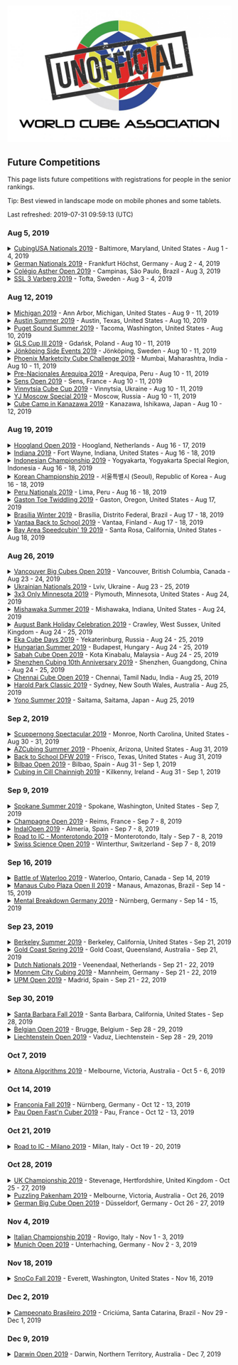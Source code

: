 ![alt text](img/logo.jpg "logo")
## Future Competitions

This page lists future competitions with registrations for people in the senior rankings.

Tip: Best viewed in landscape mode on mobile phones and some tablets.

Last refreshed: 2019-07-31 09:59:13 (UTC)

<h3>Aug 5, 2019</h3>

<details id="CubingUSANationals2019">
  <summary><a href="https://www.worldcubeassociation.org/competitions/CubingUSANationals2019">CubingUSA Nationals 2019</a> - Baltimore, Maryland, United States - Aug 1 - 4, 2019</summary>
  <p style="margin-left: 18px">
    <a href="https://www.worldcubeassociation.org/persons/2015PARK24">Jae Park</a>, United States - <a href="https://www.speedsolving.com/members/openseas.32143">openseas</a> on Speedsolving.com<br/>
    <a href="https://www.worldcubeassociation.org/persons/2003LEEJ01">Jasmine Lee</a>, Australia<br/>
    <a href="https://www.worldcubeassociation.org/persons/2019BLAC02">Jason Black</a>, United States<br/>
    <a href="https://www.worldcubeassociation.org/persons/2016DUEH02">Jeremy Duehring</a>, United States - <a href="https://www.speedsolving.com/members/spartansailor.36397">SpartanSailor</a> on Speedsolving.com<br/>
    <a href="https://www.worldcubeassociation.org/persons/2007HUGH01">Mike Hughey</a>, United States, 50+ - <a href="https://www.speedsolving.com/members/mike-hughey.402">Mike Hughey</a> on Speedsolving.com<br/>
  </p>
</details>

<details id="GermanNationals2019">
  <summary><a href="https://www.worldcubeassociation.org/competitions/GermanNationals2019">German Nationals 2019</a> - Frankfurt Höchst, Germany - Aug 2 - 4, 2019</summary>
  <p style="margin-left: 18px">
    <a href="https://www.worldcubeassociation.org/persons/2018SANG01">Erik Tjong Kim Sang</a>, Netherlands, 50+<br/>
    <a href="https://www.worldcubeassociation.org/persons/2009ZBIE01">Heike Zbierski</a>, Germany<br/>
    <a href="https://www.worldcubeassociation.org/persons/2006PIRZ01">Markus Pirzer</a>, Germany<br/>
    <a href="https://www.worldcubeassociation.org/persons/2016LASC01">Péter Laschek</a>, Hungary<br/>
    <a href="https://www.worldcubeassociation.org/persons/2016FRIS02">Roland Frisch</a>, Germany, 50+ - <a href="https://www.speedsolving.com/members/freshcuber-de.48466">freshcuber.de</a> on Speedsolving.com<br/>
    <a href="https://www.worldcubeassociation.org/persons/2010WENS01">Siew Hann Wen (蕭漢文)</a>, Malaysia<br/>
    <a href="https://www.worldcubeassociation.org/persons/2010SOHT01">Tiffany Soh (蘇明珠)</a>, Malaysia<br/>
  </p>
</details>

<details id="ColegioAstherOpen2019">
  <summary><a href="https://www.worldcubeassociation.org/competitions/ColegioAstherOpen2019">Colégio Asther Open 2019</a> - Campinas, São Paulo, Brazil - Aug 3, 2019</summary>
  <p style="margin-left: 18px">
    <a href="https://www.worldcubeassociation.org/persons/2018SEMO01">Robinson Semolini</a>, Brazil<br/>
  </p>
</details>

<details id="SSL3Varberg2019">
  <summary><a href="https://www.worldcubeassociation.org/competitions/SSL3Varberg2019">SSL 3 Varberg 2019</a> - Tofta, Sweden - Aug 3 - 4, 2019</summary>
  <p style="margin-left: 18px">
    <a href="https://www.worldcubeassociation.org/persons/2017JANS02">Thomas Jansson</a>, Sweden<br/>
    <a href="https://www.worldcubeassociation.org/persons/2017THOR06">Torbjörn Thorsén</a>, Sweden, 50+<br/>
  </p>
</details>

<h3>Aug 12, 2019</h3>

<details id="Michigan2019">
  <summary><a href="https://www.worldcubeassociation.org/competitions/Michigan2019">Michigan 2019</a> - Ann Arbor, Michigan, United States - Aug 9 - 11, 2019</summary>
  <p style="margin-left: 18px">
    <a href="https://www.worldcubeassociation.org/persons/2019KOLC04">Wally Kolcz</a>, United States<br/>
  </p>
</details>

<details id="AustinSummer2019">
  <summary><a href="https://www.worldcubeassociation.org/competitions/AustinSummer2019">Austin Summer 2019</a> - Austin, Texas, United States - Aug 10, 2019</summary>
  <p style="margin-left: 18px">
    <a href="https://www.worldcubeassociation.org/persons/2015PARK24">Jae Park</a>, United States - <a href="https://www.speedsolving.com/members/openseas.32143">openseas</a> on Speedsolving.com<br/>
  </p>
</details>

<details id="PugetSoundSummer2019">
  <summary><a href="https://www.worldcubeassociation.org/competitions/PugetSoundSummer2019">Puget Sound Summer 2019</a> - Tacoma, Washington, United States - Aug 10, 2019</summary>
  <p style="margin-left: 18px">
    <a href="https://www.worldcubeassociation.org/persons/2018FENI01">Ashley Feniello</a>, United States<br/>
    <a href="https://www.worldcubeassociation.org/persons/2018PRAT13">James Pratt</a>, United Kingdom - <a href="https://www.speedsolving.com/members/soyale.47560">Soyale</a> on Speedsolving.com<br/>
  </p>
</details>

<details id="GLSCupIII2019">
  <summary><a href="https://www.worldcubeassociation.org/competitions/GLSCupIII2019">GLS Cup III 2019</a> - Gdańsk, Poland - Aug 10 - 11, 2019</summary>
  <p style="margin-left: 18px">
    <a href="https://www.worldcubeassociation.org/persons/2011ZAKR01">Ernest Zakrzewski</a>, Poland<br/>
    <a href="https://www.worldcubeassociation.org/persons/2014PACE01">Grzegorz Pacewicz</a>, Poland - <a href="https://www.speedsolving.com/members/h2f.22236">h2f</a> on Speedsolving.com<br/>
    <a href="https://www.worldcubeassociation.org/persons/2018DUBI04">Joanna Dubicka</a>, Poland<br/>
  </p>
</details>

<details id="JonkopingSideEvents2019">
  <summary><a href="https://www.worldcubeassociation.org/competitions/JonkopingSideEvents2019">Jönköping Side Events 2019</a> - Jönköping, Sweden - Aug 10 - 11, 2019</summary>
  <p style="margin-left: 18px">
    <a href="https://www.worldcubeassociation.org/persons/2015NICH04">Andy Nicholls</a>, United Kingdom - <a href="https://www.speedsolving.com/members/shaky-hands.32568">Shaky Hands</a> on Speedsolving.com<br/>
    <a href="https://www.worldcubeassociation.org/persons/2013ANDE01">Peter Andersson</a>, Sweden, 50+ - <a href="https://www.speedsolving.com/members/peter-andersson.21285">Peter Andersson</a> on Speedsolving.com<br/>
    <a href="https://www.worldcubeassociation.org/persons/2010WENS01">Siew Hann Wen (蕭漢文)</a>, Malaysia<br/>
    <a href="https://www.worldcubeassociation.org/persons/2017JANS02">Thomas Jansson</a>, Sweden<br/>
    <a href="https://www.worldcubeassociation.org/persons/2010SOHT01">Tiffany Soh (蘇明珠)</a>, Malaysia<br/>
  </p>
</details>

<details id="PhoenixMarketcity2019">
  <summary><a href="https://www.worldcubeassociation.org/competitions/PhoenixMarketcity2019">Phoenix Marketcity Cube Challenge 2019</a> - Mumbai, Maharashtra, India - Aug 10 - 11, 2019</summary>
  <p style="margin-left: 18px">
    <a href="https://www.worldcubeassociation.org/persons/2009NEEL01">Patitpavan Neel</a>, India, 60+<br/>
  </p>
</details>

<details id="PreNacionalesArequipa2019">
  <summary><a href="https://www.worldcubeassociation.org/competitions/PreNacionalesArequipa2019">Pre-Nacionales Arequipa 2019</a> - Arequipa, Peru - Aug 10 - 11, 2019</summary>
  <p style="margin-left: 18px">
    <a href="https://www.worldcubeassociation.org/persons/2011RIGG03">Natán Riggenbach</a>, Peru - <a href="https://www.speedsolving.com/members/natanrig.15174">Natanrig</a> on Speedsolving.com<br/>
  </p>
</details>

<details id="SensOpen2019">
  <summary><a href="https://www.worldcubeassociation.org/competitions/SensOpen2019">Sens Open 2019</a> - Sens, France - Aug 10 - 11, 2019</summary>
  <p style="margin-left: 18px">
    <a href="https://www.worldcubeassociation.org/persons/2010WENS01">Siew Hann Wen (蕭漢文)</a>, Malaysia<br/>
    <a href="https://www.worldcubeassociation.org/persons/2010SOHT01">Tiffany Soh (蘇明珠)</a>, Malaysia<br/>
    <a href="https://www.worldcubeassociation.org/persons/2016LECO01">Yoann Lecoeur</a>, France<br/>
  </p>
</details>

<details id="VinnytsiaCubeCup2019">
  <summary><a href="https://www.worldcubeassociation.org/competitions/VinnytsiaCubeCup2019">Vinnytsia Cube Cup 2019</a> - Vinnytsia, Ukraine - Aug 10 - 11, 2019</summary>
  <p style="margin-left: 18px">
    <a href="https://www.worldcubeassociation.org/persons/2017REZH01">Dmytro Rezhko (Дмитро Режко)</a>, Ukraine<br/>
  </p>
</details>

<details id="YJMoscowSpecial2019">
  <summary><a href="https://www.worldcubeassociation.org/competitions/YJMoscowSpecial2019">YJ Moscow Special 2019</a> - Moscow, Russia - Aug 10 - 11, 2019</summary>
  <p style="margin-left: 18px">
    <a href="https://www.worldcubeassociation.org/persons/2017KOST06">Roman Kostyukov</a>, Russia<br/>
  </p>
</details>

<details id="CubeCampinKanazawa2019">
  <summary><a href="https://www.worldcubeassociation.org/competitions/CubeCampinKanazawa2019">Cube Camp in Kanazawa 2019</a> - Kanazawa, Ishikawa, Japan - Aug 10 - 12, 2019</summary>
  <p style="margin-left: 18px">
    <a href="https://www.worldcubeassociation.org/persons/2017KITA01">Akatsuki Kitamura (北村曉)</a>, Japan - <a href="https://www.speedsolving.com/members/kits_.50452">kits_</a> on Speedsolving.com<br/>
    <a href="https://www.worldcubeassociation.org/persons/2005KOSE01">Fumiki Koseki (古関章記)</a>, Japan - <a href="https://www.speedsolving.com/members/fumiki.5263">Fumiki</a> on Speedsolving.com<br/>
    <a href="https://www.worldcubeassociation.org/persons/2011YOSH01">Ryohei Yoshioka (吉岡亮平)</a>, Japan<br/>
  </p>
</details>

<h3>Aug 19, 2019</h3>

<details id="HooglandOpen2019">
  <summary><a href="https://www.worldcubeassociation.org/competitions/HooglandOpen2019">Hoogland Open 2019</a> - Hoogland, Netherlands - Aug 16 - 17, 2019</summary>
  <p style="margin-left: 18px">
    <a href="https://www.worldcubeassociation.org/persons/2018BENN01">Hans Bennis</a>, Netherlands, 50+<br/>
    <a href="https://www.worldcubeassociation.org/persons/2007OEYM01">Maria Oey</a>, Indonesia, 50+ - <a href="https://www.speedsolving.com/members/crazycubemom.492">Crazycubemom</a> on Speedsolving.com<br/>
    <a href="https://www.worldcubeassociation.org/persons/2017WILK03">Rob Wilkes</a>, Netherlands<br/>
    <a href="https://www.worldcubeassociation.org/persons/2003BRUC01">Ron van Bruchem</a>, Netherlands, 50+ - <a href="https://www.speedsolving.com/members/ron.163">Ron</a> on Speedsolving.com<br/>
    <a href="https://www.worldcubeassociation.org/persons/2019POLL04">Ruud Pollé</a>, Netherlands - <a href="https://www.speedsolving.com/members/absoruud.47329">AbsoRuud</a> on Speedsolving.com<br/>
    <a href="https://www.worldcubeassociation.org/persons/2003DENN01">Ton Dennenbroek</a>, Netherlands, 50+ - <a href="https://www.speedsolving.com/members/ton.630">Ton</a> on Speedsolving.com<br/>
  </p>
</details>

<details id="Indiana2019">
  <summary><a href="https://www.worldcubeassociation.org/competitions/Indiana2019">Indiana 2019</a> - Fort Wayne, Indiana, United States - Aug 16 - 18, 2019</summary>
  <p style="margin-left: 18px">
    <a href="https://www.worldcubeassociation.org/persons/2007HUGH01">Mike Hughey</a>, United States, 50+ - <a href="https://www.speedsolving.com/members/mike-hughey.402">Mike Hughey</a> on Speedsolving.com<br/>
    <a href="https://www.worldcubeassociation.org/persons/2019KOLC04">Wally Kolcz</a>, United States<br/>
  </p>
</details>

<details id="IndonesianChampionship2019">
  <summary><a href="https://www.worldcubeassociation.org/competitions/IndonesianChampionship2019">Indonesian Championship 2019</a> - Yogyakarta, Yogyakarta Special Region, Indonesia - Aug 16 - 18, 2019</summary>
  <p style="margin-left: 18px">
    <a href="https://www.worldcubeassociation.org/persons/2017PEHJ01">Joyce Peh</a>, Malaysia<br/>
  </p>
</details>

<details id="KoreanChampionship2019">
  <summary><a href="https://www.worldcubeassociation.org/competitions/KoreanChampionship2019">Korean Championship 2019</a> - 서울특별시 (Seoul), Republic of Korea - Aug 16 - 18, 2019</summary>
  <p style="margin-left: 18px">
    <a href="https://www.worldcubeassociation.org/persons/2015KIMH04">Hyunjo Kim (김현조)</a>, Republic of Korea<br/>
    <a href="https://www.worldcubeassociation.org/persons/2015PARK24">Jae Park</a>, United States - <a href="https://www.speedsolving.com/members/openseas.32143">openseas</a> on Speedsolving.com<br/>
  </p>
</details>

<details id="PeruNationals2019">
  <summary><a href="https://www.worldcubeassociation.org/competitions/PeruNationals2019">Peru Nationals 2019</a> - Lima, Peru - Aug 16 - 18, 2019</summary>
  <p style="margin-left: 18px">
    <a href="https://www.worldcubeassociation.org/persons/2017ARQU01">Eduardo Quispe Arquíñego</a>, Peru<br/>
    <a href="https://www.worldcubeassociation.org/persons/2011RIGG03">Natán Riggenbach</a>, Peru - <a href="https://www.speedsolving.com/members/natanrig.15174">Natanrig</a> on Speedsolving.com<br/>
  </p>
</details>

<details id="GastonToeTwiddling2019">
  <summary><a href="https://www.worldcubeassociation.org/competitions/GastonToeTwiddling2019">Gaston Toe Twiddling 2019</a> - Gaston, Oregon, United States - Aug 17, 2019</summary>
  <p style="margin-left: 18px">
    <a href="https://www.worldcubeassociation.org/persons/2018FENI01">Ashley Feniello</a>, United States<br/>
    <a href="https://www.worldcubeassociation.org/persons/2019BLAC02">Jason Black</a>, United States<br/>
    <a href="https://www.worldcubeassociation.org/persons/2018BART01">Matt Bartlett</a>, United States<br/>
  </p>
</details>

<details id="BrasiliaWinter2019">
  <summary><a href="https://www.worldcubeassociation.org/competitions/BrasiliaWinter2019">Brasília Winter 2019</a> - Brasília, Distrito Federal, Brazil - Aug 17 - 18, 2019</summary>
  <p style="margin-left: 18px">
    <a href="https://www.worldcubeassociation.org/persons/2017NOVA05">João Luiz Melo Novaes</a>, Brazil<br/>
  </p>
</details>

<details id="VantaaBacktoSchool2019">
  <summary><a href="https://www.worldcubeassociation.org/competitions/VantaaBacktoSchool2019">Vantaa Back to School 2019</a> - Vantaa, Finland - Aug 17 - 18, 2019</summary>
  <p style="margin-left: 18px">
    <a href="https://www.worldcubeassociation.org/persons/2012RONK01">Tomi Ronkainen</a>, Finland, 50+<br/>
  </p>
</details>

<details id="BayAreaSpeedcubin192019">
  <summary><a href="https://www.worldcubeassociation.org/competitions/BayAreaSpeedcubin192019">Bay Area Speedcubin' 19 2019</a> - Santa Rosa, California, United States - Aug 18, 2019</summary>
  <p style="margin-left: 18px">
    <a href="https://www.worldcubeassociation.org/persons/2017BAIR03">Michael Bairdsmith</a>, United States<br/>
  </p>
</details>

<h3>Aug 26, 2019</h3>

<details id="VancouverBigCubesOpen2019">
  <summary><a href="https://www.worldcubeassociation.org/competitions/VancouverBigCubesOpen2019">Vancouver Big Cubes Open 2019</a> - Vancouver, British Columbia, Canada - Aug 23 - 24, 2019</summary>
  <p style="margin-left: 18px">
    <a href="https://www.worldcubeassociation.org/persons/2018BART01">Matt Bartlett</a>, United States<br/>
  </p>
</details>

<details id="UkrainianNationals2019">
  <summary><a href="https://www.worldcubeassociation.org/competitions/UkrainianNationals2019">Ukrainian Nationals 2019</a> - Lviv, Ukraine - Aug 23 - 25, 2019</summary>
  <p style="margin-left: 18px">
    <a href="https://www.worldcubeassociation.org/persons/2017REZH01">Dmytro Rezhko (Дмитро Режко)</a>, Ukraine<br/>
  </p>
</details>

<details id="3x3OnlyMinnesota2019">
  <summary><a href="https://www.worldcubeassociation.org/competitions/3x3OnlyMinnesota2019">3x3 Only Minnesota 2019</a> - Plymouth, Minnesota, United States - Aug 24, 2019</summary>
  <p style="margin-left: 18px">
    <a href="https://www.worldcubeassociation.org/persons/2019KUCA01">Lisa Kucala</a>, United States, 50+<br/>
    <a href="https://www.worldcubeassociation.org/persons/2009HEND01">Paul Hendrickson</a>, United States, 70+ - <a href="https://www.speedsolving.com/members/phndrxn.4384">phndrxn</a> on Speedsolving.com<br/>
  </p>
</details>

<details id="MishawakaSummer2019">
  <summary><a href="https://www.worldcubeassociation.org/competitions/MishawakaSummer2019">Mishawaka Summer 2019</a> - Mishawaka, Indiana, United States - Aug 24, 2019</summary>
  <p style="margin-left: 18px">
    <a href="https://www.worldcubeassociation.org/persons/2019KOLC04">Wally Kolcz</a>, United States<br/>
  </p>
</details>

<details id="ABHC2019">
  <summary><a href="https://www.worldcubeassociation.org/competitions/ABHC2019">August Bank Holiday Celebration 2019</a> - Crawley, West Sussex, United Kingdom - Aug 24 - 25, 2019</summary>
  <p style="margin-left: 18px">
    <a href="https://www.worldcubeassociation.org/persons/2015NICH04">Andy Nicholls</a>, United Kingdom - <a href="https://www.speedsolving.com/members/shaky-hands.32568">Shaky Hands</a> on Speedsolving.com<br/>
    <a href="https://www.worldcubeassociation.org/persons/2013COPP01">Ben Coppin</a>, United Kingdom - <a href="https://www.speedsolving.com/members/bubbagrub.22061">bubbagrub</a> on Speedsolving.com<br/>
    <a href="https://www.worldcubeassociation.org/persons/2015RIVE05">Mark Rivers</a>, United Kingdom, 50+ - <a href="https://www.speedsolving.com/members/mark49152.18179">mark49152</a> on Speedsolving.com<br/>
    <a href="https://www.worldcubeassociation.org/persons/2017MAHI02">Rajinder Mahi</a>, United Kingdom, 50+<br/>
    <a href="https://www.worldcubeassociation.org/persons/2015TAYL04">Richard Taylor</a>, United Kingdom - <a href="https://www.speedsolving.com/members/r-c-a-d.32674">r c a d</a> on Speedsolving.com<br/>
    <a href="https://www.worldcubeassociation.org/persons/2018SALM01">Stuart Salmon</a>, United Kingdom<br/>
  </p>
</details>

<details id="EkaCubeDays2019">
  <summary><a href="https://www.worldcubeassociation.org/competitions/EkaCubeDays2019">Eka Cube Days 2019</a> - Yekaterinburg, Russia - Aug 24 - 25, 2019</summary>
  <p style="margin-left: 18px">
    <a href="https://www.worldcubeassociation.org/persons/2010STAS01">Vasily Stasyev</a>, Russia<br/>
  </p>
</details>

<details id="HungarianSummer2019">
  <summary><a href="https://www.worldcubeassociation.org/competitions/HungarianSummer2019">Hungarian Summer 2019</a> - Budapest, Hungary - Aug 24 - 25, 2019</summary>
  <p style="margin-left: 18px">
    <a href="https://www.worldcubeassociation.org/persons/2008KOVA01">Endre Kovács</a>, Hungary - <a href="https://www.speedsolving.com/members/kazah.1340">kazah</a> on Speedsolving.com<br/>
  </p>
</details>

<details id="SabahCubeOpen2019">
  <summary><a href="https://www.worldcubeassociation.org/competitions/SabahCubeOpen2019">Sabah Cube Open 2019</a> - Kota Kinabalu, Malaysia - Aug 24 - 25, 2019</summary>
  <p style="margin-left: 18px">
    <a href="https://www.worldcubeassociation.org/persons/2017PEHJ01">Joyce Peh</a>, Malaysia<br/>
    <a href="https://www.worldcubeassociation.org/persons/2010WENS01">Siew Hann Wen (蕭漢文)</a>, Malaysia<br/>
    <a href="https://www.worldcubeassociation.org/persons/2010SOHT01">Tiffany Soh (蘇明珠)</a>, Malaysia<br/>
  </p>
</details>

<details id="Shenzhen10thAnniversary2019">
  <summary><a href="https://www.worldcubeassociation.org/competitions/Shenzhen10thAnniversary2019">Shenzhen Cubing 10th Anniversary 2019</a> - Shenzhen, Guangdong, China - Aug 24 - 25, 2019</summary>
  <p style="margin-left: 18px">
    <a href="https://www.worldcubeassociation.org/persons/2010HAMA03">Ryuji Hamano (浜野竜二)</a>, Japan<br/>
  </p>
</details>

<details id="ChennaiCubeOpen2019">
  <summary><a href="https://www.worldcubeassociation.org/competitions/ChennaiCubeOpen2019">Chennai Cube Open 2019</a> - Chennai, Tamil Nadu, India - Aug 25, 2019</summary>
  <p style="margin-left: 18px">
    <a href="https://www.worldcubeassociation.org/persons/2018NATH03">Senthil Nathan</a>, India<br/>
  </p>
</details>

<details id="HaroldParkClassic2019">
  <summary><a href="https://www.worldcubeassociation.org/competitions/HaroldParkClassic2019">Harold Park Classic 2019</a> - Sydney, New South Wales, Australia - Aug 25, 2019</summary>
  <p style="margin-left: 18px">
    <a href="https://www.worldcubeassociation.org/persons/2019MCDO05">Brett A. McDonald</a>, Australia<br/>
    <a href="https://www.worldcubeassociation.org/persons/2014ROCH07">David Roche</a>, Australia<br/>
    <a href="https://www.worldcubeassociation.org/persons/2018COOK04">John Cook</a>, Australia, 50+<br/>
    <a href="https://www.worldcubeassociation.org/persons/2017GEES01">Paul N. van de Geest</a>, United Kingdom<br/>
  </p>
</details>

<details id="YonoSummer2019">
  <summary><a href="https://www.worldcubeassociation.org/competitions/YonoSummer2019">Yono Summer 2019</a> - Saitama, Saitama, Japan - Aug 25, 2019</summary>
  <p style="margin-left: 18px">
    <a href="https://www.worldcubeassociation.org/persons/2017KITA01">Akatsuki Kitamura (北村曉)</a>, Japan - <a href="https://www.speedsolving.com/members/kits_.50452">kits_</a> on Speedsolving.com<br/>
    <a href="https://www.worldcubeassociation.org/persons/2005KOSE01">Fumiki Koseki (古関章記)</a>, Japan - <a href="https://www.speedsolving.com/members/fumiki.5263">Fumiki</a> on Speedsolving.com<br/>
    <a href="https://www.worldcubeassociation.org/persons/2011YOSH01">Ryohei Yoshioka (吉岡亮平)</a>, Japan<br/>
    <a href="https://www.worldcubeassociation.org/persons/2016UMET02">Satoru Umetsu (梅津諭)</a>, Japan<br/>
    <a href="https://www.worldcubeassociation.org/persons/2008MATS04">Takayuki Matsumoto (松本孝之)</a>, Japan, 50+<br/>
    <a href="https://www.worldcubeassociation.org/persons/2012HINO01">Takeshi Hino (日野健志)</a>, Japan - <a href="https://www.speedsolving.com/members/sunfield.26577">sunfield</a> on Speedsolving.com<br/>
    <a href="https://www.worldcubeassociation.org/persons/2012HAMA02">Yuichi Hamada (濵田祐一)</a>, Japan<br/>
    <a href="https://www.worldcubeassociation.org/persons/2005SUSE01">Yuji Suse (巣瀬雄史)</a>, Japan<br/>
  </p>
</details>

<h3>Sep 2, 2019</h3>

<details id="ScuppernongSpectacular2019">
  <summary><a href="https://www.worldcubeassociation.org/competitions/ScuppernongSpectacular2019">Scuppernong Spectacular 2019</a> - Monroe, North Carolina, United States - Aug 30 - 31, 2019</summary>
  <p style="margin-left: 18px">
    <a href="https://www.worldcubeassociation.org/persons/2015HARR03">Chad Harris</a>, United States - <a href="https://www.speedsolving.com/members/chtiger.30820">chtiger</a> on Speedsolving.com<br/>
  </p>
</details>

<details id="AZCubingSummer2019">
  <summary><a href="https://www.worldcubeassociation.org/competitions/AZCubingSummer2019">AZCubing Summer 2019</a> - Phoenix, Arizona, United States - Aug 31, 2019</summary>
  <p style="margin-left: 18px">
    <a href="https://www.worldcubeassociation.org/persons/2018TURN03">Dan Turner</a>, United States<br/>
    <a href="https://www.worldcubeassociation.org/persons/2014DECO01">Mike DeCock</a>, United States - <a href="https://www.speedsolving.com/members/evilgnome6.25692">EvilGnome6</a> on Speedsolving.com<br/>
  </p>
</details>

<details id="BacktoSchoolDFW2019">
  <summary><a href="https://www.worldcubeassociation.org/competitions/BacktoSchoolDFW2019">Back to School DFW 2019</a> - Frisco, Texas, United States - Aug 31, 2019</summary>
  <p style="margin-left: 18px">
    <a href="https://www.worldcubeassociation.org/persons/2015PARK24">Jae Park</a>, United States - <a href="https://www.speedsolving.com/members/openseas.32143">openseas</a> on Speedsolving.com<br/>
  </p>
</details>

<details id="BilbaoOpen2019">
  <summary><a href="https://www.worldcubeassociation.org/competitions/BilbaoOpen2019">Bilbao Open 2019</a> - Bilbao, Spain - Aug 31 - Sep 1, 2019</summary>
  <p style="margin-left: 18px">
    <a href="https://www.worldcubeassociation.org/persons/2018PARI11">Luis Palomar París</a>, Spain, 60+<br/>
    <a href="https://www.worldcubeassociation.org/persons/2016ESCR01">Miguel Sánchez Escribano</a>, Spain, 50+<br/>
  </p>
</details>

<details id="CubinginCillChainnigh2019">
  <summary><a href="https://www.worldcubeassociation.org/competitions/CubinginCillChainnigh2019">Cubing in Cill Chainnigh 2019</a> - Kilkenny, Ireland - Aug 31 - Sep 1, 2019</summary>
  <p style="margin-left: 18px">
    <a href="https://www.worldcubeassociation.org/persons/2015NICH04">Andy Nicholls</a>, United Kingdom - <a href="https://www.speedsolving.com/members/shaky-hands.32568">Shaky Hands</a> on Speedsolving.com<br/>
  </p>
</details>

<h3>Sep 9, 2019</h3>

<details id="SpokaneSummer2019">
  <summary><a href="https://www.worldcubeassociation.org/competitions/SpokaneSummer2019">Spokane Summer 2019</a> - Spokane, Washington, United States - Sep 7, 2019</summary>
  <p style="margin-left: 18px">
    <a href="https://www.worldcubeassociation.org/persons/2018FENI01">Ashley Feniello</a>, United States<br/>
    <a href="https://www.worldcubeassociation.org/persons/2017TABA02">Chris Tabar</a>, United States<br/>
  </p>
</details>

<details id="ChampagneOpen2019">
  <summary><a href="https://www.worldcubeassociation.org/competitions/ChampagneOpen2019">Champagne Open 2019</a> - Reims, France - Sep 7 - 8, 2019</summary>
  <p style="margin-left: 18px">
    <a href="https://www.worldcubeassociation.org/persons/2008GOUB01">Benoît Goubin</a>, France<br/>
    <a href="https://www.worldcubeassociation.org/persons/2017PHIL09">Guillaume Philippot</a>, France<br/>
    <a href="https://www.worldcubeassociation.org/persons/2011LUCI01">Philippe Lucien</a>, France<br/>
    <a href="https://www.worldcubeassociation.org/persons/2016LECO01">Yoann Lecoeur</a>, France<br/>
  </p>
</details>

<details id="IndalOpen2019">
  <summary><a href="https://www.worldcubeassociation.org/competitions/IndalOpen2019">IndalOpen 2019</a> - Almería, Spain - Sep 7 - 8, 2019</summary>
  <p style="margin-left: 18px">
    <a href="https://www.worldcubeassociation.org/persons/2009TIRA01">Javier Tirado Ortiz</a>, Spain - <a href="https://www.speedsolving.com/members/superti.5804">superti</a> on Speedsolving.com<br/>
  </p>
</details>

<details id="RoadtoICMonterotondo2019">
  <summary><a href="https://www.worldcubeassociation.org/competitions/RoadtoICMonterotondo2019">Road to IC - Monterotondo 2019</a> - Monterotondo, Italy - Sep 7 - 8, 2019</summary>
  <p style="margin-left: 18px">
    <a href="https://www.worldcubeassociation.org/persons/2015SPAD01">Eugenio Spadafora</a>, Italy - <a href="https://www.speedsolving.com/members/cubesp.29946">cubesp</a> on Speedsolving.com<br/>
    <a href="https://www.worldcubeassociation.org/persons/2012PLAC01">Gianluca Placenti</a>, Italy - <a href="https://www.speedsolving.com/members/commodore128.18054">commodore128</a> on Speedsolving.com<br/>
  </p>
</details>

<details id="SwissScienceOpen2019">
  <summary><a href="https://www.worldcubeassociation.org/competitions/SwissScienceOpen2019">Swiss Science Open 2019</a> - Winterthur, Switzerland - Sep 7 - 8, 2019</summary>
  <p style="margin-left: 18px">
    <a href="https://www.worldcubeassociation.org/persons/2006STAD01">Thomas Stadler</a>, Switzerland<br/>
  </p>
</details>

<h3>Sep 16, 2019</h3>

<details id="BattleofWaterloo2019">
  <summary><a href="https://www.worldcubeassociation.org/competitions/BattleofWaterloo2019">Battle of Waterloo 2019</a> - Waterloo, Ontario, Canada - Sep 14, 2019</summary>
  <p style="margin-left: 18px">
    <a href="https://www.worldcubeassociation.org/persons/2005CAMP01">Dave Campbell</a>, Canada - <a href="https://www.speedsolving.com/members/dave-campbell.403">Dave Campbell</a> on Speedsolving.com<br/>
  </p>
</details>

<details id="ManausCuboPlazaOpenII2019">
  <summary><a href="https://www.worldcubeassociation.org/competitions/ManausCuboPlazaOpenII2019">Manaus Cubo Plaza Open II 2019</a> - Manaus, Amazonas, Brazil - Sep 14 - 15, 2019</summary>
  <p style="margin-left: 18px">
    <a href="https://www.worldcubeassociation.org/persons/2017NOVA05">João Luiz Melo Novaes</a>, Brazil<br/>
    <a href="https://www.worldcubeassociation.org/persons/2017GOME30">Marcos José Santos Gomes</a>, Brazil<br/>
  </p>
</details>

<details id="MentalBreakdownGermany2019">
  <summary><a href="https://www.worldcubeassociation.org/competitions/MentalBreakdownGermany2019">Mental Breakdown Germany 2019</a> - Nürnberg, Germany - Sep 14 - 15, 2019</summary>
  <p style="margin-left: 18px">
    <a href="https://www.worldcubeassociation.org/persons/2006PIRZ01">Markus Pirzer</a>, Germany<br/>
  </p>
</details>

<h3>Sep 23, 2019</h3>

<details id="BerkeleySummer2019">
  <summary><a href="https://www.worldcubeassociation.org/competitions/BerkeleySummer2019">Berkeley Summer 2019</a> - Berkeley, California, United States - Sep 21, 2019</summary>
  <p style="margin-left: 18px">
    <a href="https://www.worldcubeassociation.org/persons/2015PARK24">Jae Park</a>, United States - <a href="https://www.speedsolving.com/members/openseas.32143">openseas</a> on Speedsolving.com<br/>
  </p>
</details>

<details id="GoldCoastSpring2019">
  <summary><a href="https://www.worldcubeassociation.org/competitions/GoldCoastSpring2019">Gold Coast Spring 2019</a> - Gold Coast, Queensland, Australia - Sep 21, 2019</summary>
  <p style="margin-left: 18px">
    <a href="https://www.worldcubeassociation.org/persons/2018COOK04">John Cook</a>, Australia, 50+<br/>
  </p>
</details>

<details id="DutchNationals2019">
  <summary><a href="https://www.worldcubeassociation.org/competitions/DutchNationals2019">Dutch Nationals 2019</a> - Veenendaal, Netherlands - Sep 21 - 22, 2019</summary>
  <p style="margin-left: 18px">
    <a href="https://www.worldcubeassociation.org/persons/2019GOOR01">Enrico van Goor</a>, Netherlands<br/>
    <a href="https://www.worldcubeassociation.org/persons/2018SANG01">Erik Tjong Kim Sang</a>, Netherlands, 50+<br/>
    <a href="https://www.worldcubeassociation.org/persons/2008RIJK01">Hanneke Rijks</a>, Netherlands, 50+ - <a href="https://www.speedsolving.com/members/hanneke.2143">Hanneke</a> on Speedsolving.com<br/>
    <a href="https://www.worldcubeassociation.org/persons/2018BENN01">Hans Bennis</a>, Netherlands, 50+<br/>
    <a href="https://www.worldcubeassociation.org/persons/2007OEYM01">Maria Oey</a>, Indonesia, 50+ - <a href="https://www.speedsolving.com/members/crazycubemom.492">Crazycubemom</a> on Speedsolving.com<br/>
    <a href="https://www.worldcubeassociation.org/persons/2017WILK03">Rob Wilkes</a>, Netherlands<br/>
    <a href="https://www.worldcubeassociation.org/persons/2003BRUC01">Ron van Bruchem</a>, Netherlands, 50+ - <a href="https://www.speedsolving.com/members/ron.163">Ron</a> on Speedsolving.com<br/>
    <a href="https://www.worldcubeassociation.org/persons/2019POLL04">Ruud Pollé</a>, Netherlands - <a href="https://www.speedsolving.com/members/absoruud.47329">AbsoRuud</a> on Speedsolving.com<br/>
    <a href="https://www.worldcubeassociation.org/persons/2006KASP02">Sander Kaspers</a>, Netherlands - <a href="https://www.speedsolving.com/members/scylla.3284">scylla</a> on Speedsolving.com<br/>
    <a href="https://www.worldcubeassociation.org/persons/2003DENN01">Ton Dennenbroek</a>, Netherlands, 50+ - <a href="https://www.speedsolving.com/members/ton.630">Ton</a> on Speedsolving.com<br/>
  </p>
</details>

<details id="MonnemCityCubing2019">
  <summary><a href="https://www.worldcubeassociation.org/competitions/MonnemCityCubing2019">Monnem City Cubing 2019</a> - Mannheim, Germany - Sep 21 - 22, 2019</summary>
  <p style="margin-left: 18px">
    <a href="https://www.worldcubeassociation.org/persons/2018SACH03">Christian Sachgau</a>, Germany, 50+<br/>
    <a href="https://www.worldcubeassociation.org/persons/2010HEIL02">Helmut Heilig</a>, Germany - <a href="https://www.speedsolving.com/members/realcube.10981">realcube</a> on Speedsolving.com<br/>
    <a href="https://www.worldcubeassociation.org/persons/2016FRIS02">Roland Frisch</a>, Germany, 50+ - <a href="https://www.speedsolving.com/members/freshcuber-de.48466">freshcuber.de</a> on Speedsolving.com<br/>
    <a href="https://www.worldcubeassociation.org/persons/2018SCHU17">Thomas Schukraft</a>, Germany<br/>
  </p>
</details>

<details id="UPMOpen2019">
  <summary><a href="https://www.worldcubeassociation.org/competitions/UPMOpen2019">UPM Open 2019</a> - Madrid, Spain - Sep 21 - 22, 2019</summary>
  <p style="margin-left: 18px">
    <a href="https://www.worldcubeassociation.org/persons/2004MASA01">Jesús Masanet García</a>, Spain, 50+ - <a href="https://www.speedsolving.com/members/noiusli.7986">noiusli</a> on Speedsolving.com<br/>
  </p>
</details>

<h3>Sep 30, 2019</h3>

<details id="SantaBarbaraFall2019">
  <summary><a href="https://www.worldcubeassociation.org/competitions/SantaBarbaraFall2019">Santa Barbara Fall 2019</a> - Santa Barbara, California, United States - Sep 28, 2019</summary>
  <p style="margin-left: 18px">
    <a href="https://www.worldcubeassociation.org/persons/2004SALV01">David Salvia</a>, United States, 70+ - <a href="https://www.speedsolving.com/members/david-j.42888">David J</a> on Speedsolving.com<br/>
  </p>
</details>

<details id="BelgianOpen2019">
  <summary><a href="https://www.worldcubeassociation.org/competitions/BelgianOpen2019">Belgian Open 2019</a> - Brugge, Belgium - Sep 28 - 29, 2019</summary>
  <p style="margin-left: 18px">
    <a href="https://www.worldcubeassociation.org/persons/2013LKHA01">Erelkhegbaatar Lkhagva</a>, Mongolia - <a href="https://www.speedsolving.com/members/eelee1976.24183">Eelee1976</a> on Speedsolving.com<br/>
    <a href="https://www.worldcubeassociation.org/persons/2018SANG01">Erik Tjong Kim Sang</a>, Netherlands, 50+<br/>
  </p>
</details>

<details id="LiechtensteinOpen2019">
  <summary><a href="https://www.worldcubeassociation.org/competitions/LiechtensteinOpen2019">Liechtenstein Open 2019</a> - Vaduz, Liechtenstein - Sep 28 - 29, 2019</summary>
  <p style="margin-left: 18px">
    <a href="https://www.worldcubeassociation.org/persons/2015NICH04">Andy Nicholls</a>, United Kingdom - <a href="https://www.speedsolving.com/members/shaky-hands.32568">Shaky Hands</a> on Speedsolving.com<br/>
    <a href="https://www.worldcubeassociation.org/persons/2016FRIS02">Roland Frisch</a>, Germany, 50+ - <a href="https://www.speedsolving.com/members/freshcuber-de.48466">freshcuber.de</a> on Speedsolving.com<br/>
  </p>
</details>

<h3>Oct 7, 2019</h3>

<details id="AltonaAlgorithms2019">
  <summary><a href="https://www.worldcubeassociation.org/competitions/AltonaAlgorithms2019">Altona Algorithms 2019</a> - Melbourne, Victoria, Australia - Oct 5 - 6, 2019</summary>
  <p style="margin-left: 18px">
    <a href="https://www.worldcubeassociation.org/persons/2016ZEMD01">David Zemdegs</a>, Australia, 50+ - <a href="https://www.speedsolving.com/members/david-zemdegs.10014">David Zemdegs</a> on Speedsolving.com<br/>
    <a href="https://www.worldcubeassociation.org/persons/2018COOK04">John Cook</a>, Australia, 50+<br/>
    <a href="https://www.worldcubeassociation.org/persons/2016DEXT02">Jonathan Dexter</a>, Australia, 50+<br/>
    <a href="https://www.worldcubeassociation.org/persons/2014KIPR02">Peter Kiprillis</a>, Australia<br/>
  </p>
</details>

<h3>Oct 14, 2019</h3>

<details id="FranconiaFall2019">
  <summary><a href="https://www.worldcubeassociation.org/competitions/FranconiaFall2019">Franconia Fall 2019</a> - Nürnberg, Germany - Oct 12 - 13, 2019</summary>
  <p style="margin-left: 18px">
    <a href="https://www.worldcubeassociation.org/persons/2015NICH04">Andy Nicholls</a>, United Kingdom - <a href="https://www.speedsolving.com/members/shaky-hands.32568">Shaky Hands</a> on Speedsolving.com<br/>
    <a href="https://www.worldcubeassociation.org/persons/2011BOIS01">Thierry Boisivon</a>, France<br/>
    <a href="https://www.worldcubeassociation.org/persons/2018SCHU17">Thomas Schukraft</a>, Germany<br/>
  </p>
</details>

<details id="PauOpenFastnCuber2019">
  <summary><a href="https://www.worldcubeassociation.org/competitions/PauOpenFastnCuber2019">Pau Open Fast'n Cuber 2019</a> - Pau, France - Oct 12 - 13, 2019</summary>
  <p style="margin-left: 18px">
    <a href="https://www.worldcubeassociation.org/persons/2017MEGA01">Thierry Megard</a>, France, 50+<br/>
  </p>
</details>

<h3>Oct 21, 2019</h3>

<details id="RoadtoICMilano2019">
  <summary><a href="https://www.worldcubeassociation.org/competitions/RoadtoICMilano2019">Road to IC - Milano 2019</a> - Milan, Italy - Oct 19 - 20, 2019</summary>
  <p style="margin-left: 18px">
    <a href="https://www.worldcubeassociation.org/persons/2017ROSA09">Bruno Rosa</a>, Italy, 50+ - <a href="https://www.speedsolving.com/members/bruno-rosa.42512">Bruno Rosa</a> on Speedsolving.com<br/>
  </p>
</details>

<h3>Oct 28, 2019</h3>

<details id="UKChampionship2019">
  <summary><a href="https://www.worldcubeassociation.org/competitions/UKChampionship2019">UK Championship 2019</a> - Stevenage, Hertfordshire, United Kingdom - Oct 25 - 27, 2019</summary>
  <p style="margin-left: 18px">
    <a href="https://www.worldcubeassociation.org/persons/2015NICH04">Andy Nicholls</a>, United Kingdom - <a href="https://www.speedsolving.com/members/shaky-hands.32568">Shaky Hands</a> on Speedsolving.com<br/>
    <a href="https://www.worldcubeassociation.org/persons/2013COPP01">Ben Coppin</a>, United Kingdom - <a href="https://www.speedsolving.com/members/bubbagrub.22061">bubbagrub</a> on Speedsolving.com<br/>
    <a href="https://www.worldcubeassociation.org/persons/2011WRIG01">Chris Wright</a>, United Kingdom - <a href="https://www.speedsolving.com/members/selkie.11318">Selkie</a> on Speedsolving.com<br/>
    <a href="https://www.worldcubeassociation.org/persons/2019SAUN02">Darren Saunders</a>, United Kingdom - <a href="https://www.speedsolving.com/members/willenhatter.50525">WillenHatter</a> on Speedsolving.com<br/>
    <a href="https://www.worldcubeassociation.org/persons/2015ADAM03">Mark Adams</a>, United Kingdom - <a href="https://www.speedsolving.com/members/newtonbase.23375">newtonbase</a> on Speedsolving.com<br/>
    <a href="https://www.worldcubeassociation.org/persons/2015RIVE05">Mark Rivers</a>, United Kingdom, 50+ - <a href="https://www.speedsolving.com/members/mark49152.18179">mark49152</a> on Speedsolving.com<br/>
    <a href="https://www.worldcubeassociation.org/persons/2015GEOR02">Michael George</a>, United Kingdom - <a href="https://www.speedsolving.com/members/logiqx.17180">Logiqx</a> on Speedsolving.com<br/>
    <a href="https://www.worldcubeassociation.org/persons/2015TAYL04">Richard Taylor</a>, United Kingdom - <a href="https://www.speedsolving.com/members/r-c-a-d.32674">r c a d</a> on Speedsolving.com<br/>
  </p>
</details>

<details id="PuzzlingPakenham2019">
  <summary><a href="https://www.worldcubeassociation.org/competitions/PuzzlingPakenham2019">Puzzling Pakenham 2019</a> - Melbourne, Victoria, Australia - Oct 26, 2019</summary>
  <p style="margin-left: 18px">
    <a href="https://www.worldcubeassociation.org/persons/2016DEXT02">Jonathan Dexter</a>, Australia, 50+<br/>
    <a href="https://www.worldcubeassociation.org/persons/2014KIPR02">Peter Kiprillis</a>, Australia<br/>
  </p>
</details>

<details id="GermanBigCubeOpen2019">
  <summary><a href="https://www.worldcubeassociation.org/competitions/GermanBigCubeOpen2019">German Big Cube Open 2019</a> - Düsseldorf, Germany - Oct 26 - 27, 2019</summary>
  <p style="margin-left: 18px">
    <a href="https://www.worldcubeassociation.org/persons/2018SACH03">Christian Sachgau</a>, Germany, 50+<br/>
  </p>
</details>

<h3>Nov 4, 2019</h3>

<details id="ItalianChampionship2019">
  <summary><a href="https://www.worldcubeassociation.org/competitions/ItalianChampionship2019">Italian Championship 2019</a> - Rovigo, Italy - Nov 1 - 3, 2019</summary>
  <p style="margin-left: 18px">
    <a href="https://www.worldcubeassociation.org/persons/2017ROSA09">Bruno Rosa</a>, Italy, 50+ - <a href="https://www.speedsolving.com/members/bruno-rosa.42512">Bruno Rosa</a> on Speedsolving.com<br/>
    <a href="https://www.worldcubeassociation.org/persons/2012PLAC01">Gianluca Placenti</a>, Italy - <a href="https://www.speedsolving.com/members/commodore128.18054">commodore128</a> on Speedsolving.com<br/>
    <a href="https://www.worldcubeassociation.org/persons/2017BONI01">Raffaele Bonifazi</a>, Italy<br/>
    <a href="https://www.worldcubeassociation.org/persons/2012RONK01">Tomi Ronkainen</a>, Finland, 50+<br/>
  </p>
</details>

<details id="MunichOpen2019">
  <summary><a href="https://www.worldcubeassociation.org/competitions/MunichOpen2019">Munich Open 2019</a> - Unterhaching, Germany - Nov 2 - 3, 2019</summary>
  <p style="margin-left: 18px">
    <a href="https://www.worldcubeassociation.org/persons/2016LASC01">Péter Laschek</a>, Hungary<br/>
  </p>
</details>

<h3>Nov 18, 2019</h3>

<details id="SnoCoFall2019">
  <summary><a href="https://www.worldcubeassociation.org/competitions/SnoCoFall2019">SnoCo Fall 2019</a> - Everett, Washington, United States - Nov 16, 2019</summary>
  <p style="margin-left: 18px">
    <a href="https://www.worldcubeassociation.org/persons/2018FENI01">Ashley Feniello</a>, United States<br/>
    <a href="https://www.worldcubeassociation.org/persons/2017BROW09">David Brown</a>, United States, 50+<br/>
  </p>
</details>

<h3>Dec 2, 2019</h3>

<details id="CampeonatoBrasileiro2019">
  <summary><a href="https://www.worldcubeassociation.org/competitions/CampeonatoBrasileiro2019">Campeonato Brasileiro 2019</a> - Criciúma, Santa Catarina, Brazil - Nov 29 - Dec 1, 2019</summary>
  <p style="margin-left: 18px">
    <a href="https://www.worldcubeassociation.org/persons/2016PINT04">Ana Lúcia Pintro</a>, Brazil<br/>
    <a href="https://www.worldcubeassociation.org/persons/2007CINO01">Rafael Werneck de Andrade Cinoto</a>, Brazil - <a href="https://www.speedsolving.com/members/rwcinoto.2921">rwcinoto</a> on Speedsolving.com<br/>
  </p>
</details>

<h3>Dec 9, 2019</h3>

<details id="DarwinOpen2019">
  <summary><a href="https://www.worldcubeassociation.org/competitions/DarwinOpen2019">Darwin Open 2019</a> - Darwin, Northern Territory, Australia - Dec 7, 2019</summary>
  <p style="margin-left: 18px">
    <a href="https://www.worldcubeassociation.org/persons/2017GEES01">Paul N. van de Geest</a>, United Kingdom<br/>
  </p>
</details>

